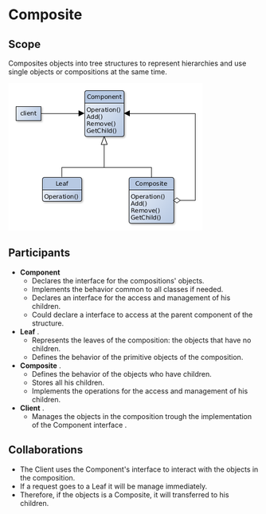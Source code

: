 # Composite

## Scope
Composites objects into tree structures to represent hierarchies and use single objects or compositions at the same time.

![Class Diagram](composite.png)


## Participants
- **Component**
  - Declares the interface for the compositions' objects.
  - Implements the behavior common to all classes if needed.
  - Declares an interface for the access and management of his children.
  - Could declare a interface to access at the parent component of the structure.
- **Leaf** .
   - Represents the leaves of the composition: the objects that have no children.
   - Defines the behavior of the primitive objects of the composition.
- **Composite** .
  - Defines the behavior of the objects who have children.
  - Stores all his children.
   - Implements the operations for the access and management of his children.
- **Client** .
   - Manages the objects in the composition trough the implementation of the Component interface .

## Collaborations
- The Client uses the Component's interface to interact with the objects in the composition.
- If a request goes to a Leaf it will be manage immediately.
- Therefore, if the objects is a Composite, it will transferred to his children.
